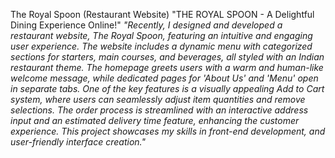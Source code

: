 The Royal Spoon (Restaurant Website)
 "THE ROYAL SPOON - A Delightful Dining Experience Online!"
 *"Recently, I designed and developed a restaurant website, The Royal Spoon, featuring an intuitive and 
engaging user experience. The website includes a dynamic menu with categorized sections for starters, main 
courses, and beverages, all styled with an Indian restaurant theme. The homepage greets users with a warm 
and human-like welcome message, while dedicated pages for 'About Us' and 'Menu' open in separate tabs.
 One of the key features is a visually appealing Add to Cart system, where users can seamlessly adjust item 
quantities and remove selections. The order process is streamlined with an interactive address input and an 
estimated delivery time feature, enhancing the customer experience.
 This project showcases my skills in front-end development, and user-friendly interface creation."*

